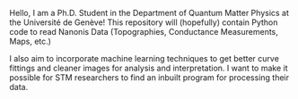 Hello, I am a Ph.D. Student in the Department of Quantum Matter Physics at the Université de Genève!
This repository will (hopefully) contain Python code to read Nanonis Data (Topographies, Conductance Measurements, Maps, etc.)

I also aim to incorporate machine learning techniques to get better curve fittings and cleaner images for analysis and interpretation. I want to make it possible for STM researchers to find an inbuilt program for processing their data. 

<!---
lemonperch3371/lemonperch3371 is a ✨ special ✨ repository because its `README.md` (this file) appears on your GitHub profile.
You can click the Preview link to take a look at your changes.
--->
